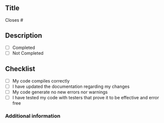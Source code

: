 <!--
Thanks for creating this pull request!

Please make sure that this pull request is complete and it does not contain errors
-->

## Title <!-- Title of the pull request here -->

<!-- If this pull request closes an issue, please mention the issue number below -->
Closes #

## Description
<!-- Add a detailed description of the pull request -->

<!-- Check whether if the changes have been completed or not -->
- [ ] Completed
- [ ] Not Completed

## Checklist

- [ ] My code compiles correctly
- [ ] I have updated the documentation regarding my changes
- [ ] My code  generate no new errors nor warnings
- [ ] I have tested my code with testers that prove it to be effective and error free

### Additional information
<!-- Any additional notes, screenshots, information... -->

